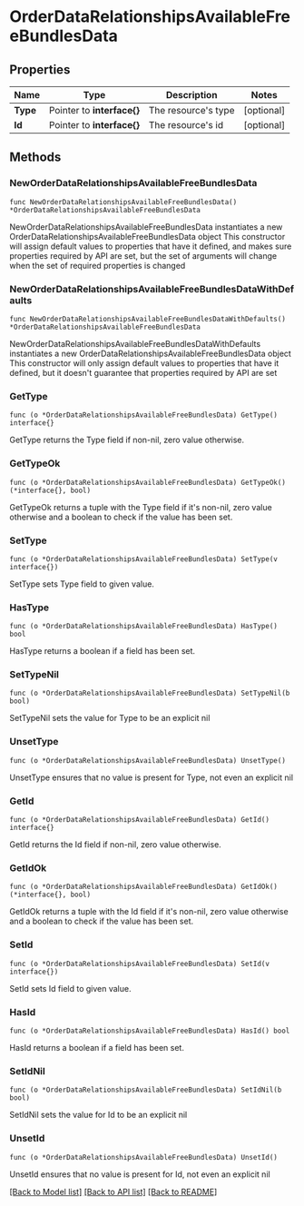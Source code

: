 # OrderDataRelationshipsAvailableFreeBundlesData

## Properties

Name | Type | Description | Notes
------------ | ------------- | ------------- | -------------
**Type** | Pointer to **interface{}** | The resource&#39;s type | [optional] 
**Id** | Pointer to **interface{}** | The resource&#39;s id | [optional] 

## Methods

### NewOrderDataRelationshipsAvailableFreeBundlesData

`func NewOrderDataRelationshipsAvailableFreeBundlesData() *OrderDataRelationshipsAvailableFreeBundlesData`

NewOrderDataRelationshipsAvailableFreeBundlesData instantiates a new OrderDataRelationshipsAvailableFreeBundlesData object
This constructor will assign default values to properties that have it defined,
and makes sure properties required by API are set, but the set of arguments
will change when the set of required properties is changed

### NewOrderDataRelationshipsAvailableFreeBundlesDataWithDefaults

`func NewOrderDataRelationshipsAvailableFreeBundlesDataWithDefaults() *OrderDataRelationshipsAvailableFreeBundlesData`

NewOrderDataRelationshipsAvailableFreeBundlesDataWithDefaults instantiates a new OrderDataRelationshipsAvailableFreeBundlesData object
This constructor will only assign default values to properties that have it defined,
but it doesn't guarantee that properties required by API are set

### GetType

`func (o *OrderDataRelationshipsAvailableFreeBundlesData) GetType() interface{}`

GetType returns the Type field if non-nil, zero value otherwise.

### GetTypeOk

`func (o *OrderDataRelationshipsAvailableFreeBundlesData) GetTypeOk() (*interface{}, bool)`

GetTypeOk returns a tuple with the Type field if it's non-nil, zero value otherwise
and a boolean to check if the value has been set.

### SetType

`func (o *OrderDataRelationshipsAvailableFreeBundlesData) SetType(v interface{})`

SetType sets Type field to given value.

### HasType

`func (o *OrderDataRelationshipsAvailableFreeBundlesData) HasType() bool`

HasType returns a boolean if a field has been set.

### SetTypeNil

`func (o *OrderDataRelationshipsAvailableFreeBundlesData) SetTypeNil(b bool)`

 SetTypeNil sets the value for Type to be an explicit nil

### UnsetType
`func (o *OrderDataRelationshipsAvailableFreeBundlesData) UnsetType()`

UnsetType ensures that no value is present for Type, not even an explicit nil
### GetId

`func (o *OrderDataRelationshipsAvailableFreeBundlesData) GetId() interface{}`

GetId returns the Id field if non-nil, zero value otherwise.

### GetIdOk

`func (o *OrderDataRelationshipsAvailableFreeBundlesData) GetIdOk() (*interface{}, bool)`

GetIdOk returns a tuple with the Id field if it's non-nil, zero value otherwise
and a boolean to check if the value has been set.

### SetId

`func (o *OrderDataRelationshipsAvailableFreeBundlesData) SetId(v interface{})`

SetId sets Id field to given value.

### HasId

`func (o *OrderDataRelationshipsAvailableFreeBundlesData) HasId() bool`

HasId returns a boolean if a field has been set.

### SetIdNil

`func (o *OrderDataRelationshipsAvailableFreeBundlesData) SetIdNil(b bool)`

 SetIdNil sets the value for Id to be an explicit nil

### UnsetId
`func (o *OrderDataRelationshipsAvailableFreeBundlesData) UnsetId()`

UnsetId ensures that no value is present for Id, not even an explicit nil

[[Back to Model list]](../README.md#documentation-for-models) [[Back to API list]](../README.md#documentation-for-api-endpoints) [[Back to README]](../README.md)


